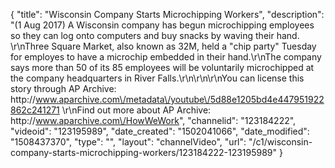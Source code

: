 {
    "title": "Wisconsin Company Starts Microchipping Workers",
    "description": "(1 Aug 2017) A Wisconsin company has begun microchipping employees so they can log onto computers and buy snacks by waving their hand. \r\nThree Square Market, also known as 32M, held a \"chip party\" Tuesday for employes to have a microchip embedded in their hand.\r\nThe company says more than 50 of its 85 employees will be voluntarily microchipped at the company headquarters in River Falls.\r\n\r\n\r\nYou can license this story through AP Archive: http:\/\/www.aparchive.com\/metadata\/youtube\/5d88e1205bd4e447951922862c241271 \r\nFind out more about AP Archive: http:\/\/www.aparchive.com\/HowWeWork",
    "channelid": "123184222",
    "videoid": "123195989",
    "date_created": "1502041066",
    "date_modified": "1508437370",
    "type": "",
    "layout": "channelVideo",
    "url": "\/c1\/wisconsin-company-starts-microchipping-workers\/123184222-123195989"
}